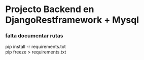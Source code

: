 # Projecto Backend en DjangoRestframework + Mysql

### falta documentar rutas

pip install -r requirements.txt\
pip freeze > requirements.txt